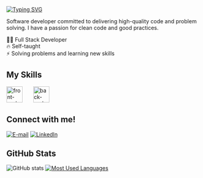 [![Typing SVG](https://readme-typing-svg.demolab.com?font=Fira+Code&weight=600&size=25&pause=1000&color=1f6feb&random=false&width=435&height=40&lines=Ol%C3%A1%2C+eu+sou+o+Vinicius+Xavier!+%F0%9F%91%BE%F0%9F%93%9A%F0%9F%92%99)](https://git.io/typing-svg)

<p>
  Software developer committed to delivering high-quality code and problem solving. I have a passion for clean code and good practices.
</p>

👨‍💻 Full Stack Developer <br>
🔥 Self-taught <br>
⚡ Solving problems and learning new skills <br>

<h2>My Skills</h2>
<!-- [![My Skills](https://skillicons.dev/icons?i=react,js,ts,html,css,tailwind,materialui,redux)](https://skillicons.dev) &nbsp;&nbsp;&nbsp;&nbsp;&nbsp;
[![My Skills](https://skillicons.dev/icons?i=nodejs,express,sequelize,postgresql,mysql)](https://skillicons.dev) -->
<div align="left">
  <img src="https://skillicons.dev/icons?i=react,js,ts,html,css,tailwind,materialui,redux" height="42" alt="front-end stack" />
  &nbsp;&nbsp;&nbsp;&nbsp;&nbsp;
  <img src="https://skillicons.dev/icons?i=nodejs,express,sequelize,postgresql,mysql" height="42" alt="back-end stack" />
</div>

<h2>Connect with me!</h2>

[![E-mail](https://img.shields.io/badge/-Email-000?style=for-the-badge&logo=microsoft-outlook&logoColor=1f6feb&color:FFF)](mailto:vinicius-rodrigues2000@hotmail.com)
[![LinkedIn](https://img.shields.io/badge/-LinkedIn-000?style=for-the-badge&logo=linkedin&logoColor=1f6feb&color:FFF)](https://www.linkedin.com/in/vinicius-rodrigues-xavier)

<h2>GitHub Stats</h2>

![GitHub stats](https://github-readme-stats-git-masterrstaa-rickstaa.vercel.app/api?username=rxvinicius&hide_title=true&show_icons=true&include_all_commits=false&count_private=true&line_height=25&hide=issues&bg_color=000&title_color=1f6feb&text_color=FFF&border_radius=3&border_color=36123c&icon_color=1f6feb&theme=jolly)
[![Most Used Languages](https://github-readme-stats-git-masterrstaa-rickstaa.vercel.app/api/top-langs/?username=rxvinicius&line_height=10&card_width=290&layout=compact&hide_title=false&count_private=true&langs_count=4&show_icons=true&title_color=1f6feb&hide=html,css&bg_color=000&text_color=8B8B8B&border_radius=3&border_color=561760&count_private=true)](https://github.com/rxvinicius/github-readme-stats)
